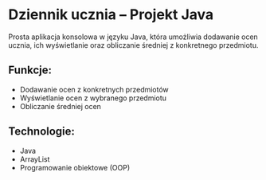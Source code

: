 # Dziennik ucznia – Projekt Java

Prosta aplikacja konsolowa w języku Java,
która umożliwia dodawanie ocen ucznia,
ich wyświetlanie oraz obliczanie średniej z konkretnego przedmiotu.

## Funkcje:
- Dodawanie ocen z konkretnych przedmiotów
- Wyświetlanie ocen z wybranego przedmiotu
- Obliczanie średniej ocen

## Technologie:
- Java
- ArrayList
- Programowanie obiektowe (OOP)